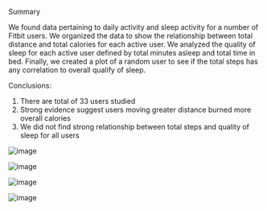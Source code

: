 Summary

We found data pertaining to daily activity and sleep activity for a number of Fitbit users. We organized the data to show the relationship between total distance and total calories for each active user. We analyzed the quality of sleep for each active user defined by total minutes asleep and total time in bed. Finally, we created a plot of a random user to see if the total steps has any correlation to overall qualify of sleep. 

Conclusions:
1) There are total of 33 users studied
2) Strong evidence suggest users moving greater distance burned more overall calories
3) We did not find strong relationship between total steps and quality of sleep for all users 

![image](https://user-images.githubusercontent.com/119978382/218623759-0cd95a0c-503d-4f36-bf65-74fd05e30f24.png)

![image](https://user-images.githubusercontent.com/119978382/218623924-91f8874f-3e41-4016-b3b0-436a3c21723b.png)

![image](https://user-images.githubusercontent.com/119978382/218624016-44931b69-7d33-4287-bcc7-4c947c253490.png)

![image](https://user-images.githubusercontent.com/119978382/218624094-33b85d1f-f8f4-4835-b1b6-a1366a0e9018.png)

